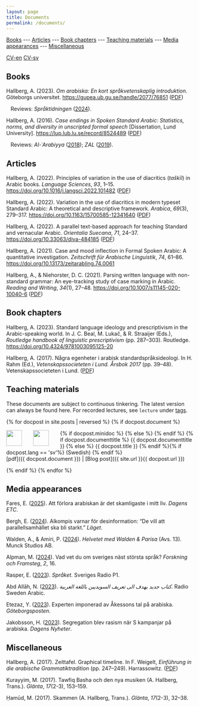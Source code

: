```yaml
---
layout: page
title: Documents
permalink: /documents/
---
```



[Books](#books)
--- [Articles](#articles)
--- [Book chapters](#book-chapters)
--- [Teaching materials](#teaching-materials)
--- [Media appearances](#media-appearances)
--- [Miscellaneous](#miscellaneous)

[CV-en](/documents/hallberg-cv-en.pdf)
[CV-sv](/documents/hallberg-cv-sv.pdf)


## Books

Hallberg, A. (2023). *Om arabiska: En kort språkvetenskaplig introduktion*. Göteborgs universitet. <https://gupea.ub.gu.se/handle/2077/76851>
([PDF](https://hdl.handle.net/2077/76851))

&nbsp;&nbsp;&nbsp;Reviews:
*Språktidningen* ([2024](https://spraktidningen.se/lasvart/bakgrund-till-sveriges-nast-storsta-sprak/)).

Hallberg, A. (2016). *Case endings in Spoken Standard Arabic: Statistics, norms, and diversity in unscripted formal speech* \[Dissertation, Lund University\]. <https://lup.lub.lu.se/record/8524489>
([PDF](http://lup.lub.lu.se/luur/download?func=downloadFile&recordOId=8524489&fileOId=8852155))

&nbsp;&nbsp;&nbsp;Reviews:
*Al-ʿArabiyya* ([2018](http://www.jstor.org/stable/26578121));
*ZAL* ([2019](https://www.geschkult.fu-berlin.de/e/semiarab/semitistik/zal/ausgaben/70/index.html")).


## Articles

Hallberg, A. (2022). Principles of variation in the use of diacritics (*taškı̄l*) in Arabic books. *Language Sciences*, *93*, 1–15. <https://doi.org/10.1016/j.langsci.2022.101482>
([PDF](https://www.sciencedirect.com/science/article/pii/S0388000122000225/pdfft?isDTMRedir=true&download=true))

Hallberg, A. (2022). Variation in the use of diacritics in modern typeset Standard Arabic: A theoretical and descriptive framework. *Arabica*, *69*(3), 279–317. <https://doi.org/10.1163/15700585-12341640>
([PDF](https://brill.com/downloadpdf/journals/arab/69/3/article-p279_3.pdf))

Hallberg, A. (2022). A parallel text-based approach for teaching Standard and vernacular Arabic. *Orientalia Suecana*, *71*, 24–37. <https://doi.org/10.33063/diva-484185>
([PDF](https://uu.diva-portal.org/smash/get/diva2:1693971/FULLTEXT01.pdf))

Hallberg, A. (2021). Case and mood inflection in Formal Spoken Arabic: A quantitative investigation. *Zeitschrift für Arabische Linguistik*, *74*, 61–86. <https://doi.org/10.13173/zeitarabling.74.0061>

Hallberg, A., & Niehorster, D. C. (2021). Parsing written language with non-standard grammar: An eye-tracking study of case marking in Arabic. *Reading and Writing*, *34*(1), 27–48. <https://doi.org/10.1007/s11145-020-10040-6>
([PDF](https://link.springer.com/content/pdf/10.1007/s11145-020-10040-6.pdf))

## Book chapters

Hallberg, A. (2023). Standard language ideology and prescriptivism in the Arabic-speaking world. In J. C. Beal, M. Lukač, & R. Straaijer (Eds.), *Routledge handbook of linguistic prescriptivism* (pp. 287–303). Routledge. <https://doi.org/10.4324/9781003095125-20>

Hallberg, A. (2017). Några egenheter i arabisk standardspråksideologi. In H. Rahm (Ed.), *Vetenskapssocieteten i Lund. <span class="nocase">Årsbok</span> 2017* (pp. 39–48). Vetenskapssocieteten i Lund.
([PDF](/documents/Hallberg-2017-nagra-egenheter.pdf))

## Teaching materials

These documents are subject to continuous tinkering. The latest version can always be found here. For recorded lectures, see `lecture` under <a href='{{ site.baseurl }}/tags/'>tags</a>.

{% for docpost in site.posts | reversed %}
{% if docpost.document %} 


{% if docpost.minidoc %}
<a href="{{ docpost.document }}"><img style="width: 3em; height: 3em; float: left; margin-right: 30px" src="{{ docpost.minidoc }}"></a>
  {% else %}
<a href="{{ docpost.document }}"><img style="width: 3em; height: 3em; float: left; margin-right: 30px" src="{{ docpost.thumbnail }}"></a>
{%  endif %}
{% if docpost.documenttitle %}
  {{ docpost.documenttitle }}
  {% else %}
  {{ docpost.title }}
{% endif %}<!--
-->{% if docpost.lang == 'sv'%}
<span class="date">(Swedish)</span>
{% endif %}<br>
<span class="publink">[pdf]({{ docpost.document }}) | [Blog post]({{ site.url }}{{ docpost.url }})</span>
<!-- <span class="date"> -->
<!-- &emsp;{% for tag in docpost.tags %} -{{tag}}{% endfor %} -->
<!-- </span> -->


{% endif %}
{% endfor %}

## Media appearances

Fares, E. ([2025](https://www.etc.se/kultur-noje/foerlusten-av-arabiskan-aer-det-skamligaste-i-mitt-liv)). Att förlora arabiskan är det skamligaste i mitt liv. *Dagens ETC*.

Bergh, E. ([2024](https://sites.jmk.su.se/laget/alkompis-varnar-for-desinformation-de-vill-att-parallellsamhallet-ska-bli-starkt/7910)).
Alkompis varnar för desinformation: “De vill att parallellsamhället ska bli starkt.”
*Läget*.

Walden, A., & Amiri, P. ([2024](https://shows.acast.com/helvetet/episodes/13-adhd-medicinerad-mot-mensvark)).
*Helvetet med Walden & Parisa*
(Avs.&nbsp;13).
Munck Studios AB.

Alpman, M. ([2024](https://fof.se/artikel/vad-vet-du-om-sveriges-nast-storsta-sprak/)).
Vad vet du om sveriges näst största språk?
*Forskning och Framsteg*, *2*, 16.

Rasper, E. ([2023](https://sverigesradio.se/avsnitt/allt-du-vill-veta-om-arabiska)).
*Språket.* Sveriges Radio P1.

Abd Allāh, N. ([2023](https://sverigesradio.se/artikel/كتاب-جديد-يهدف-الى-تعريف-السويديين-باللغة-العربية)).
*كتاب جديد يهدف الى تعريف السويديين باللغة العربية*.
Radio Sweden Arabic.

Etezaz, Y. ([2023](http://www.gp.se/1.114823207)).
Experten imponerad av Åkessons tal på arabiska.
*Göteborgsposten*.

Jakobsson, H. ([2023](https://www.dn.se/sverige/segregation-blev-rasism-nar-s-kampanjar-pa-arabiska/)).
Segregation blev rasism när S kampanjar på arabiska.
*Dagens Nyheter*.


## Miscellaneous

Hallberg, A. (2017). Zeittafel. Graphical timeline. In F. Weigelt, *Einführung in die arabische Grammatiktradition* (pp. 247–249). Harrassowitz.
([PDF](/documents/weigelt-2017-zeittafel.pdf))

Kurayyim, M. (2017). Tawfiq Basha och den nya musiken (A. Hallberg, Trans.). *Glänta*, *17*(2-3), 153–159.

Ḥamūd, M. (2017). Skammen (A. Hallberg, Trans.). *Glänta*, *17*(2-3), 32–38.

